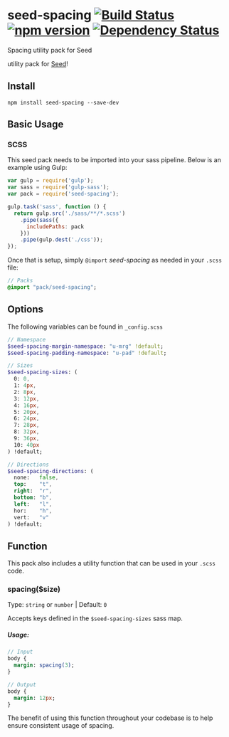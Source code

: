 # seed-spacing [![Build Status](https://travis-ci.org/helpscout/seed-spacing.svg?branch=master)](https://travis-ci.org/helpscout/seed-spacing) [![npm version](https://badge.fury.io/js/seed-spacing.svg)](https://badge.fury.io/js/seed-spacing) [![Dependency Status](https://david-dm.org/helpscout/seed-spacing.svg)](https://david-dm.org/helpscout/seed-spacing)
Spacing utility pack for Seed

utility pack for [Seed](https://github.com/helpscout/seed)!

## Install
```
npm install seed-spacing --save-dev
```


## Basic Usage

### SCSS
This seed pack needs to be imported into your sass pipeline. Below is an example using Gulp:


```javascript
var gulp = require('gulp');
var sass = require('gulp-sass');
var pack = require('seed-spacing');

gulp.task('sass', function () {
  return gulp.src('./sass/**/*.scss')
    .pipe(sass({
      includePaths: pack
    }))
    .pipe(gulp.dest('./css'));
});
```

Once that is setup, simply `@import` *seed-spacing* as needed in your `.scss` file:

```sass
// Packs
@import "pack/seed-spacing";
```

## Options

The following variables can be found in `_config.scss`

```sass
// Namespace
$seed-spacing-margin-namespace: "u-mrg" !default;
$seed-spacing-padding-namespace: "u-pad" !default;

// Sizes
$seed-spacing-sizes: (
  0: 0,
  1: 4px,
  2: 8px,
  3: 12px,
  4: 16px,
  5: 20px,
  6: 24px,
  7: 28px,
  8: 32px,
  9: 36px,
  10: 40px
) !default;

// Directions
$seed-spacing-directions: (
  none:   false,
  top:    "t",
  right:  "r",
  bottom: "b",
  left:   "l",
  hor:    "h",
  vert:   "v"
) !default;
```


## Function

This pack also includes a utility function that can be used in your `.scss` code.

### spacing($size)
Type: `string` or `number` | Default: `0`

Accepts keys defined in the `$seed-spacing-sizes` sass map.

##### Usage:
```sass
// Input
body {
  margin: spacing(3);
}

// Output
body {
  margin: 12px;
}
```
The benefit of using this function throughout your codebase is to help ensure consistent usage of spacing.
